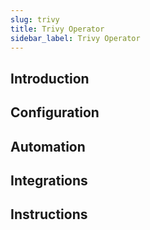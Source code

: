 ```yaml
---
slug: trivy
title: Trivy Operator
sidebar_label: Trivy Operator
---
```


## Introduction

## Configuration

## Automation

## Integrations

## Instructions